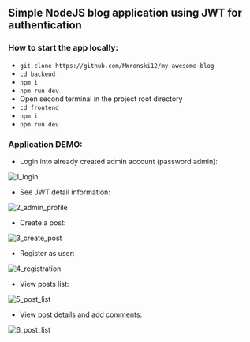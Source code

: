 ## Simple NodeJS blog application using JWT for authentication

### How to start the app locally:

- `git clone https://github.com/MWronski12/my-awesome-blog`
- `cd backend`
- `npm i`
- `npm run dev`
- Open second terminal in the project root directory
- `cd frontend`
- `npm i`
- `npm run dev`


### Application DEMO:

- Login into already created admin account (password admin):

![1_login](https://user-images.githubusercontent.com/66621445/202031169-21821a0f-9184-4e99-a449-c18ead111921.png)


- See JWT detail information:

![2_admin_profile](https://user-images.githubusercontent.com/66621445/202031248-286cddab-f38b-4493-bf19-411a79ba6688.png)


- Create a post:

![3_create_post](https://user-images.githubusercontent.com/66621445/202031263-4b8c61a3-b0a7-4346-9e08-2b7030e78796.png)


- Register as user:

![4_registration](https://user-images.githubusercontent.com/66621445/202031286-fc7f94df-63ca-4782-8edb-894dcf2f1bbe.png)


- View posts list:

![5_post_list](https://user-images.githubusercontent.com/66621445/202031298-c2e8724d-d060-4dfb-bb85-a33ad5a7bea2.png)


- View post details and add comments:

![6_post_list](https://user-images.githubusercontent.com/66621445/202031308-f86e57b5-d368-4205-ba3b-65ef80c8dfb7.png)